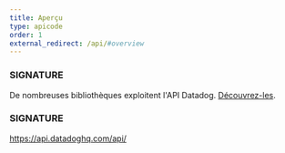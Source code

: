 ```yaml
---
title: Aperçu
type: apicode
order: 1
external_redirect: /api/#overview
---
```

### SIGNATURE
De nombreuses bibliothèques exploitent l'API Datadog. [Découvrez-les][1].

### SIGNATURE
https://api.datadoghq.com/api/

[1]: https://docs.datadoghq.com/developers/libraries/
